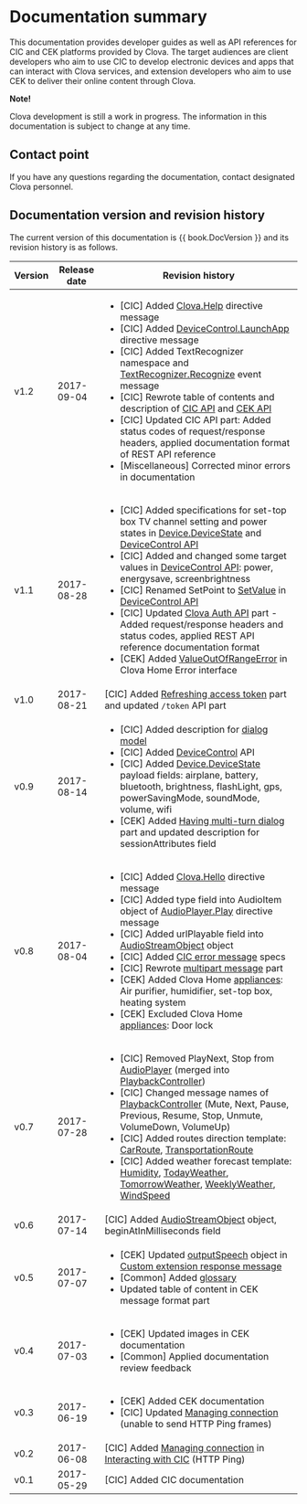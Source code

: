 # Documentation summary
This documentation provides developer guides as well as API references for CIC and CEK platforms provided by Clova. The target audiences are client developers who aim to use CIC to develop electronic devices and apps that can interact with Clova services, and extension developers who aim to use CEK to deliver their online content through Clova.

<div class="note">
  <p><strong>Note!</strong></p>
  <p>Clova development is still a work in progress. The information in this documentation is subject to change at any time.</p>
</div>

## Contact point
If you have any questions regarding the documentation, contact designated Clova personnel.

## Documentation version and revision history

The current version of this documentation is {{ book.DocVersion }} and its revision history is as follows.

| Version | Release date | Revision history                               |
|----|--------|----------------------------------------|
| v1.2 | 2017-09-04   | <ul><li>[CIC] Added <a href="/CIC/References/APIs/Clova.html#Help">Clova.Help</a> directive message</li><li>[CIC] Added <a href="/CIC/References/APIs/DeviceControl.html#LaunchApp">DeviceControl.LaunchApp</a> directive message</li><li>[CIC] Added TextRecognizer namespace and <a href="/CIC/References/APIs/TextRecognizer.html">TextRecognizer.Recognize</a> event message</li><li>[CIC] Rewrote table of contents and description of <a href="/CIC/References/CIC_API.html">CIC API</a> and <a href="/CEK/References/CEK_API">CEK API</a></li><li>[CIC] Updated CIC API part: Added status codes of request/response headers, applied documentation format of REST API reference</li><li>[Miscellaneous] Corrected minor errors in documentation</li></ul> |
| v1.1  | 2017-08-28   | <ul><li>[CIC] Added specifications for set-top box TV channel setting and power states in <a href="/CIC/References/Context_Objects.html#DeviceState">Device.DeviceState</a> and <a href="/CIC/References/APIs/DeviceControl.html">DeviceControl API</a></li><li>[CIC] Added and changed some target values in <a href="/CIC/References/APIs/DeviceControl.html">DeviceControl API</a>: power, energysave, screenbrightness</li><li>[CIC] Renamed SetPoint to <a href="/CIC/References/APIs/DeviceControl.html#SetValue">SetValue</a> in <a href="/CIC/References/APIs/DeviceControl.html">DeviceControl API</a></li><li>[CIC] Updated <a href="/CIC/References/Clova_Auth_API.html">Clova Auth API</a> part - Added request/response headers and status codes, applied REST API reference documentation format</li><li>[CEK] Added <a href="/CEK/References/Clova_Home_API.html#ValueOutOfRangeError">ValueOutOfRangeError</a> in Clova Home Error interface</li></ul> |
| v1.0  | 2017-08-21   | [CIC] Added <a href="/CIC/Guides/Interact_with_CIC.html#ManageConnection">Refreshing access token</a> part and updated `/token` API part |
| v0.9  | 2017-08-14   | <ul><li>[CIC] Added description for <a href="/CIC/CIC_Overview.html#DialogModel">dialog model</a></li><li>[CIC] Added <a href="/CIC/References/APIs/DeviceControl.html">DeviceControl</a> API</li><li>[CIC] Added <a href="/CIC/References/Context_Objects.html">Device.DeviceState</a> payload fields: airplane, battery, bluetooth, brightness, flashLight, gps, powerSavingMode, soundMode, volume, wifi</li><li>[CEK] Added <a href="/CEK/Guides/Build_Custom_Extension.html#DoMultiturnDialog">Having multi-turn dialog</a> part and updated description for sessionAttributes field</li></ul> |
| v0.8 | 2017-08-04 | <ul><li>[CIC] Added <a href="/CIC/References/APIs/Clova.html#Hello">Clova.Hello</a> directive message</li><li>[CIC] Added type field into AudioItem object of <a href="/CIC/References/APIs/AudioPlayer.html#Play">AudioPlayer.Play</a> directive message</li><li>[CIC] Added urlPlayable field into <a href="/CIC/References/APIs/AudioPlayer.html#AudioStreamObject">AudioStreamObject</a> object</li><li>[CIC] Added <a href="/CIC/References/CIC_Message_Format.html#Error">CIC error message</a> specs</li><li>[CIC] Rewrote <a href="/CIC/References/HTTP2_Message_Format.html#Request">multipart message</a> part</li><li>[CEK] Added Clova Home <a href="/CEK/References/Clova_Home_API.html#ApplianceObject">appliances</a>: Air purifier, humidifier, set-top box, heating system</li><li>[CEK] Excluded Clova Home <a href="/CEK/References/Clova_Home_API.html#ApplianceObject">appliances</a>: Door lock</li></ul>  |
| v0.7 | 2017-07-28 | <ul><li>[CIC] Removed PlayNext, Stop from <a href="/CIC/References/APIs/AudioPlayer.html">AudioPlayer</a> (merged into <a href="/CIC/References/APIs/PlaybackController.html">PlaybackController</a>)</li><li>[CIC]  Changed message names of <a href="/CIC/References/APIs/PlaybackController.html">PlaybackController</a> (Mute, Next, Pause, Previous, Resume, Stop, Unmute, VolumeDown, VolumeUp) </li><li>[CIC] Added routes direction template: <a href="/CIC/References/ContentTemplates/CarRoute.html">CarRoute</a>, <a href="/CIC/References/ContentTemplates/TransportationRoute.html">TransportationRoute</a></li><li>[CIC] Added weather forecast template: <a href="/CIC/References/ContentTemplates/Humidity.html">Humidity</a>, <a href="/CIC/References/ContentTemplates/TodayWeather.html">TodayWeather</a>, <a href="/CIC/References/ContentTemplates/TomorrowWeather.html">TomorrowWeather</a>, <a href="/CIC/References/ContentTemplates/WeeklyWeather.html">WeeklyWeather</a>, <a href="/CIC/References/ContentTemplates/WindSpeed.html">WindSpeed</a></li></ul> |
| v0.6 | 2017-07-14 | [CIC] Added <a href="/CIC/References/APIs/AudioPlayer.html#AudioStreamObject">AudioStreamObject</a> object, beginAtInMilliseconds field |
| v0.5 | 2017-07-07 | <ul><li>[CEK] Updated <a href="/CEK/References/Custom_Extension_Message.html#CustomExtSpeechObject">outputSpeech</a> object in <a href="/CEK/References/CEK_API.html#CustomExtResponseMessage">Custom extension response message</a></li><li>[Common] Added <a href="/Terms.html">glossary</a></li><li>Updated table of content in CEK message format part</li></ul> |
| v0.4 | 2017-07-03 | <ul><li>[CEK] Updated images in CEK documentation</li><li>[Common] Applied documentation review feedback</li></ul> |
| v0.3 | 2017-06-19 | <ul><li>[CEK] Added CEK documentation</li><li>[CIC] Updated <a href="/CIC/Guides/Interact_with_CIC.html#ManageConnection">Managing connection</a> (unable to send HTTP Ping frames)</li></ul> |
| v0.2 | 2017-06-08 | [CIC] Added [Managing connection](/CIC/Guides/Interact_with_CIC.md#ManageConnection) in [Interacting with CIC](/CIC/Guides/Interact_with_CIC.html) (HTTP Ping) |
| v0.1 | 2017-05-29 | [CIC] Added CIC documentation |
